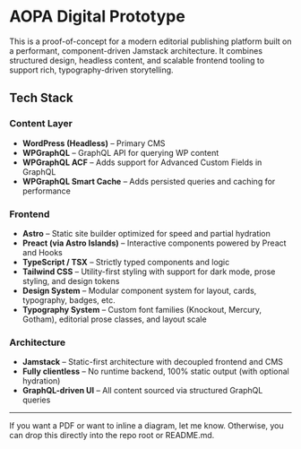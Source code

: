 # AOPA Digital Prototype

This is a proof-of-concept for a modern editorial publishing platform built on a performant, component-driven Jamstack architecture. It combines structured design, headless content, and scalable frontend tooling to support rich, typography-driven storytelling.

## Tech Stack

### Content Layer
- **WordPress (Headless)** – Primary CMS
- **WPGraphQL** – GraphQL API for querying WP content
- **WPGraphQL ACF** – Adds support for Advanced Custom Fields in GraphQL
- **WPGraphQL Smart Cache** – Adds persisted queries and caching for performance

### Frontend
- **Astro** – Static site builder optimized for speed and partial hydration
- **Preact (via Astro Islands)** – Interactive components powered by Preact and Hooks
- **TypeScript / TSX** – Strictly typed components and logic
- **Tailwind CSS** – Utility-first styling with support for dark mode, prose styling, and design tokens
- **Design System** – Modular component system for layout, cards, typography, badges, etc.
- **Typography System** – Custom font families (Knockout, Mercury, Gotham), editorial prose classes, and layout scale

### Architecture
- **Jamstack** – Static-first architecture with decoupled frontend and CMS
- **Fully clientless** – No runtime backend, 100% static output (with optional hydration)
- **GraphQL-driven UI** – All content sourced via structured GraphQL queries

---

If you want a PDF or want to inline a diagram, let me know. Otherwise, you can drop this directly into the repo root or README.md.
